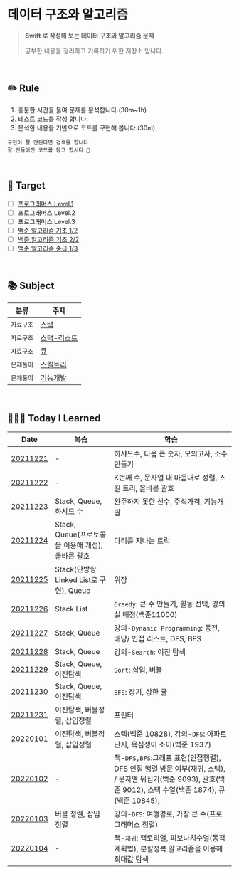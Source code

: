 # 데이터 구조와 알고리즘

> **Swift 로 작성해 보는 데이터 구조와 알고리즘 문제**
>
> 공부한 내용을 정리하고 기록하기 위한 저장소 입니다.

<br/>

## ✏️ Rule

1. 충분한 시간을 들여 문제를 분석합니다.(30m~1h)
2. 테스트 코드를 작성 합니다.
3. 분석한 내용을 기반으로 코드를 구현해 봅니다.(30m)

```
구현이 잘 안된다면 검색을 합니다.
잘 만들어진 코드를 참고 합시다.🧐
```

<br/>

## 🎯 Target

- [ ] [프로그래머스 Level.1](https://programmers.co.kr/learn/challenges?tab=all_challenges)
- [ ] 프로그래머스 Level.2
- [ ] 프로그래머스 Level.3
- [ ] [백준 알고리즘 기초 1/2](https://code.plus/course/41)
- [ ] [백준 알고리즘 기초 2/2](https://code.plus/course/42)
- [ ] [백준 알고리즘 중급 1/3](https://code.plus/course/43)

<br/>

## 📚 Subject

| 분류       | 주제                                                |
| ---------- | --------------------------------------------------- |
| `자료구조` | [스택](./data-structures/Stack.md)                  |
| `자료구조` | [스택-리스트](./data-structures/StackLinkedList.md) |
| `자료구조` | [큐](./data-structures/Queue.md)                    |
| `문제풀이` | [스킬트리](./exam/스킬트리.md)                      |
| `문제풀이` | [기능개발](./exam/기능개발.md)                      |

<br/>

## 👩🏼‍💻 Today I Learned

| Date                                                                                              | 복습                                              | 학습                                                                                                                                                        |
| ------------------------------------------------------------------------------------------------- | ------------------------------------------------- | ----------------------------------------------------------------------------------------------------------------------------------------------------------- |
| [20211221](./Playgrounds/TodayILearned.playground/Pages/20211221.xcplaygroundpage/Contents.swift) | -                                                 | 하샤드수, 다음 큰 숫자, 모의고사, 소수만들기                                                                                                                |
| [20211222](./Playgrounds/TodayILearned.playground/Pages/20211222.xcplaygroundpage/Contents.swift) | -                                                 | K번째 수, 문자열 내 마음대로 정렬, 스킬 트리, 올바른 괄호                                                                                                   |
| [20211223](./Playgrounds/TodayILearned.playground/Pages/20211223.xcplaygroundpage/Contents.swift) | Stack, Queue, 하샤드 수                           | 완주하지 못한 선수, 주식가격, 기능개발                                                                                                                      |
| [20211224](./Playgrounds/TodayILearned.playground/Pages/20211224.xcplaygroundpage/Contents.swift) | Stack, Queue(프로토콜을 이용해 개선), 올바른 괄호 | 다리를 지나는 트럭                                                                                                                                          |
| [20211225](./Playgrounds/TodayILearned.playground/Pages/20211225.xcplaygroundpage/Contents.swift) | Stack(단방향 Linked List로 구현), Queue           | 위장                                                                                                                                                        |
| [20211226](./Playgrounds/TodayILearned.playground/Pages/20211226.xcplaygroundpage/Contents.swift) | Stack List                                        | `Greedy`: 큰 수 만들기, 활동 선택, 강의실 배정(백준11000)                                                                                                   |
| [20211227](./Playgrounds/TodayILearned.playground/Pages/20211227.xcplaygroundpage/Contents.swift) | Stack, Queue                                      | 강의-`Dynamic Programming`: 동전, 배낭/ 인접 리스트, DFS, BFS                                                                                               |
| [20211228](./Playgrounds/TodayILearned.playground/Pages/20211228.xcplaygroundpage/Contents.swift) | Stack, Queue                                      | 강의-`Search`: 이진 탐색                                                                                                                                    |
| [20211229](./Playgrounds/TodayILearned.playground/Pages/20211229.xcplaygroundpage/Contents.swift) | Stack, Queue, 이진탐색                            | `Sort`: 삽입, 버블                                                                                                                                          |
| [20211230](./Playgrounds/TodayILearned.playground/Pages/20211230.xcplaygroundpage/Contents.swift) | Stack, Queue, 이진탐색                            | `BFS`: 장기, 상한 귤                                                                                                                                        |
| [20211231](./Playgrounds/TodayILearned.playground/Pages/20211231.xcplaygroundpage/Contents.swift) | 이진탐색, 버블정렬, 삽입정렬                      | 프린터                                                                                                                                                      |
| [20220101](./Playgrounds/TodayILearned.playground/Pages/20220101.xcplaygroundpage/Contents.swift) | 이진탐색, 버블정렬, 삽입정렬                      | 스택(백준 10828), 강의-`DFS`: 아파트 단지, 욕심쟁이 조이(백준 1937)                                                                                         |
| [20220102](./Playgrounds/TodayILearned.playground/Pages/20220102.xcplaygroundpage/Contents.swift) | -                                                 | 책-`DFS,BFS`:그래프 표현(인접행렬), DFS 인접 행렬 방문 여부(재귀, 스택), / 문자열 뒤집기(백준 9093), 괄호(백준 9012), 스택 수열(백준 1874), 큐(백준 10845), |
| [20220103](./Playgrounds/TodayILearned.playground/Pages/20220103.xcplaygroundpage/Contents.swift) | 버블 정렬, 삽입 정렬                              | 강의-`DFS`: 여행경로, 가장 큰 수(프로그래머스 정렬)                                                                                                         |
| [20220104](./Playgrounds/TodayILearned.playground/Pages/20220104.xcplaygroundpage/Contents.swift) | -                                                 | 책-`재귀`: 팩토리얼, 피보나치수열(동적 계획법), 분할정복 알고리즘을 이용해 최대값 탐색                                                                      |
